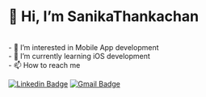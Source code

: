 <h1>👋 Hi, I’m SanikaThankachan</h1> <br>
- 👀 I’m interested in Mobile App development<br>
- 🌱 I’m currently learning iOS development<br>
- 📫 How to reach me 

[![Linkedin Badge](https://img.shields.io/badge/-LINKEDIN-blue?style=flat-square&logo=Linkedin&logoColor=white&link=https://www.linkedin.com/in/sanika-thankachan)](https://www.linkedin.com/in/sanika-thankachan)
[![Gmail Badge](https://img.shields.io/badge/GMAIL-c14438?style=flat-square&logo=Gmail&logoColor=white&link=mailto:sanikathankachan001@gmail.com)](mailto:sanikathankachan001@gmail.com)


<!---
SanikaThankachan/SanikaThankachan is a ✨ special ✨ repository because its `README.md` (this file) appears on your GitHub profile.
You can click the Preview link to take a look at your changes.
--->
